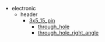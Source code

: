 * electronic
  * header
    * [3x5_15_pin](electronic/header/3x5_15_pin)
      * [through_hole](electronic/header/3x5_15_pin/through_hole)
      * [through_hole_right_angle](electronic/header/3x5_15_pin/through_hole/through_hole_right_angle)
